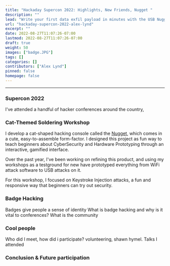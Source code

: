 ```yaml
---
title: "Hackaday Supercon 2022: Highlights, New Friends, Nugget "
description: ""
lead: "Write your first data exfil payload in minutes with the USB Nugget!"  
url: "hackaday-supercon-2022-alex-lynd"
excerpt: ""
date: 2022-08-27T11:07:26-07:00
lastmod: 2022-08-27T11:07:26-07:00
draft: true
weight: 50
images: ["badge.JPG"]
tags: []
categories: []
contributors: ["Alex Lynd"]
pinned: false
homepage: false
---
```

<hr>

### Supercon 2022
I've attended a handful of hacker conferences around the country, 

### Cat-Themed Soldering Workshop
I develop a cat-shaped hacking console called the [Nugget](), which comes in a cute, easy-to-assemble form-factor.  I designed this project as fun way to teach beginners about CyberSecurity and Hardware Prototyping through an interactive, gamified interface.

Over the past year, I've been working on refining this product, and using my workshops as a testground for new have prototyped everything from WiFi attack software to USB attacks on it. 

For this workshop, I focused on Keystroke Injection attacks, a fun and responsive way that beginners can try out security.

### Badge Hacking
Badges give people a sense of identity
What is badge hacking and why is it vital to conferences?
What is the community


### Cool people
Who did I meet, how did i participate?  volunteering, shawn hymel.  Talks I attended

### Conclusion & Future participation
